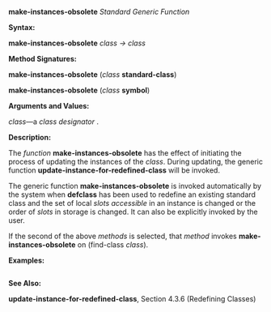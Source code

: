 **make-instances-obsolete** *Standard Generic Function* 



**Syntax:** 



**make-instances-obsolete** *class → class* 



**Method Signatures:** 



**make-instances-obsolete** (*class* **standard-class**) 



**make-instances-obsolete** (*class* **symbol**) 



**Arguments and Values:** 



*class*—a *class designator* . 



**Description:** 



The *function* **make-instances-obsolete** has the effect of initiating the process of updating the instances of the *class*. During updating, the generic function **update-instance-for-redefined-class** will be invoked. 



The generic function **make-instances-obsolete** is invoked automatically by the system when **defclass** has been used to redefine an existing standard class and the set of local *slots accessible* in an instance is changed or the order of *slots* in storage is changed. It can also be explicitly invoked by the user. 



If the second of the above *methods* is selected, that *method* invokes **make-instances-obsolete** on (find-class *class*). 







 



 



**Examples:**
```lisp

```
**See Also:** 



**update-instance-for-redefined-class**, Section 4.3.6 (Redefining Classes) 




